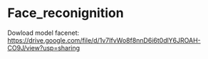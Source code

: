# Face_reconignition

Dowload model facenet: https://drive.google.com/file/d/1v7IfvWo8f8nnD6i6t0dlY6JROAH-CO9J/view?usp=sharing
